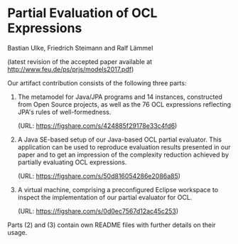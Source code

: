 # Partial Evaluation of OCL Expressions
Bastian Ulke, Friedrich Steimann and Ralf Lämmel


(latest revision of the accepted paper available at http://www.feu.de/ps/prjs/models2017.pdf)


Our artifact contribution consists of the following three parts:

1. The metamodel for Java/JPA programs and 14 instances, constructed from Open Source projects, as well as the 76 OCL expressions reflecting JPA's rules of well-formedness.

	(URL: https://figshare.com/s/424885f29178e33c4fd6)

2. A Java SE-based setup of our Java-based OCL partial evaluator. This application can be used to reproduce evaluation results presented in our paper and to get an impression of the complexity reduction achieved by partially evaluating OCL expressions.

	(URL: https://figshare.com/s/50d816054286e2086a85)
	
3. A virtual machine, comprising a preconfigured Eclipse workspace to inspect the implementation of our partial evaluator for OCL.

	(URL: https://figshare.com/s/0d0ec7567d12ac45c253)
	

Parts (2) and (3) contain own README files with further details on their usage.

